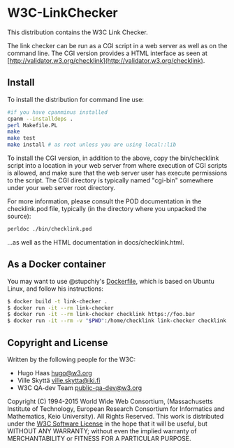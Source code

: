 # W3C-LinkChecker

This distribution contains the W3C Link Checker.

The link checker can be run as a CGI script in a web server as well as
on the command line.  The CGI version provides a HTML interface as
seen at [http://validator.w3.org/checklink](http://validator.w3.org/checklink).


## Install

To install the distribution for command line use:

```sh
#if you have cpanminus installed
cpanm --installdeps .
perl Makefile.PL
make
make test
make install # as root unless you are using local::lib
```

To install the CGI version, in addition to the above, copy the
bin/checklink script into a location in your web server from where
execution of CGI scripts is allowed, and make sure that the web server
user has execute permissions to the script.  The CGI directory is
typically named "cgi-bin" somewhere under your web server root
directory.

For more information, please consult the POD documentation in the
checklink.pod file, typically (in the directory where you unpacked the
source):

```sh
perldoc ./bin/checklink.pod
```

...as well as the HTML documentation in docs/checklink.html.

## As a Docker container

You may want to use @stupchiy's [Dockerfile](https://github.com/stupchiy/docker-w3c-checklink/blob/master/Dockerfile), which is based on Ubuntu Linux, and
follow his instructions:

```sh
$ docker build -t link-checker .                                                                        # Build an image
$ docker run -it --rm link-checker                                                                      # Run a container
$ docker run -it --rm link-checker checklink https://foo.bar                                            # Run script directly
$ docker run -it --rm -v "$PWD":/home/checklink link-checker checklink -H https://foo.bar > report.html # Write to HTML file
```

## Copyright and License

Written by the following people for the W3C:

- Hugo Haas <hugo@w3.org>
- Ville Skyttä <ville.skytta@iki.fi>
- W3C QA-dev Team <public-qa-dev@w3.org>

Copyright (C) 1994-2015 World Wide Web Consortium, (Massachusetts
Institute of Technology, European Research Consortium for Informatics
and Mathematics, Keio University). All Rights Reserved. This work is
distributed under the [W3C Software License](http://www.w3.org/Consortium/Legal/2015/copyright-software-and-document) in the hope that it
will be useful, but WITHOUT ANY WARRANTY; without even the implied
warranty of MERCHANTABILITY or FITNESS FOR A PARTICULAR PURPOSE.
